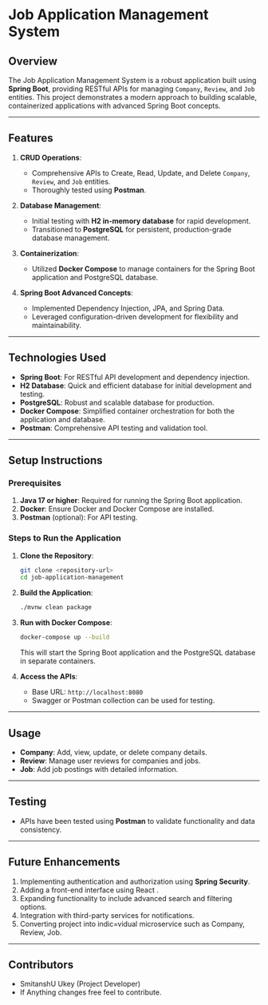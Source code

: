 # **Job Application Management System**
## **Overview**
The Job Application Management System is a robust application built using **Spring Boot**, providing RESTful APIs for managing `Company`, `Review`, and `Job` entities. This project demonstrates a modern approach to building scalable, containerized applications with advanced Spring Boot concepts.

---

## **Features**
1. **CRUD Operations**:
   - Comprehensive APIs to Create, Read, Update, and Delete `Company`, `Review`, and `Job` entities.
   - Thoroughly tested using **Postman**.

2. **Database Management**:
   - Initial testing with **H2 in-memory database** for rapid development.
   - Transitioned to **PostgreSQL** for persistent, production-grade database management.

3. **Containerization**:
   - Utilized **Docker Compose** to manage containers for the Spring Boot application and PostgreSQL database.

4. **Spring Boot Advanced Concepts**:
   - Implemented Dependency Injection, JPA, and Spring Data.
   - Leveraged configuration-driven development for flexibility and maintainability.

---

## **Technologies Used**
- **Spring Boot**: For RESTful API development and dependency injection.
- **H2 Database**: Quick and efficient database for initial development and testing.
- **PostgreSQL**: Robust and scalable database for production.
- **Docker Compose**: Simplified container orchestration for both the application and database.
- **Postman**: Comprehensive API testing and validation tool.

---

## **Setup Instructions**

### **Prerequisites**
1. **Java 17 or higher**: Required for running the Spring Boot application.
2. **Docker**: Ensure Docker and Docker Compose are installed.
3. **Postman** (optional): For API testing.

### **Steps to Run the Application**
1. **Clone the Repository**:
   ```bash
   git clone <repository-url>
   cd job-application-management
   ```

2. **Build the Application**:
   ```bash
   ./mvnw clean package
   ```

3. **Run with Docker Compose**:
   ```bash
   docker-compose up --build
   ```
   This will start the Spring Boot application and the PostgreSQL database in separate containers.

4. **Access the APIs**:
   - Base URL: `http://localhost:8080`
   - Swagger or Postman collection can be used for testing.

---

## **Usage**
- **Company**: Add, view, update, or delete company details.
- **Review**: Manage user reviews for companies and jobs.
- **Job**: Add job postings with detailed information.

---

## **Testing**
- APIs have been tested using **Postman** to validate functionality and data consistency.

---

## **Future Enhancements**
1. Implementing authentication and authorization using **Spring Security**.
2. Adding a front-end interface using React .
3. Expanding functionality to include advanced search and filtering options.
4. Integration with third-party services for notifications.
5. Converting project into indic=vidual microservice such as Company, Review, Job.

---
## **Contributors**
- SmitanshU Ukey (Project Developer)
- If Anything changes free feel to contribute.
